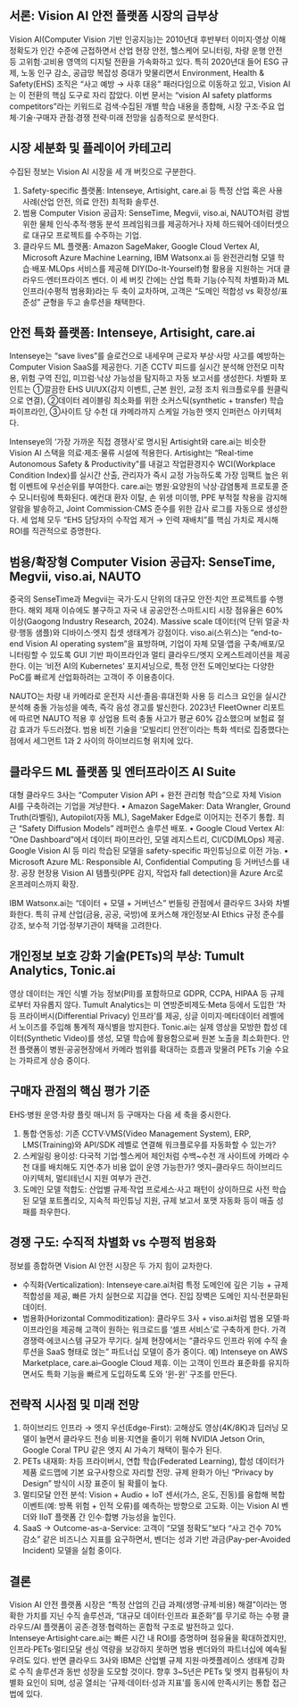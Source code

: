 ## 서론: Vision AI 안전 플랫폼 시장의 급부상
Vision AI(Computer Vision 기반 인공지능)는 2010년대 후반부터 이미지·영상 이해 정확도가 인간 수준에 근접하면서 산업 현장 안전, 헬스케어 모니터링, 차량 운행 안전 등 고위험·고비용 영역의 디지털 전환을 가속화하고 있다. 특히 2020년대 들어 ESG 규제, 노동 인구 감소, 공급망 복잡성 증대가 맞물리면서 Environment, Health & Safety(EHS) 조직은 “사고 예방 → 사후 대응” 패러다임으로 이동하고 있고, Vision AI는 이 전환의 핵심 도구로 자리 잡았다. 이번 문서는 “vision AI safety platforms competitors”라는 키워드로 검색·수집된 개별 학습 내용을 종합해, 시장 구조·주요 업체·기술·구매자 관점·경쟁 전략·미래 전망을 심층적으로 분석한다.

## 시장 세분화 및 플레이어 카테고리
수집된 정보는 Vision AI 시장을 세 개 버킷으로 구분한다.
1) Safety-specific 플랫폼: Intenseye, Artisight, care.ai 등 특정 산업 혹은 사용 사례(산업 안전, 의료 안전) 최적화 솔루션.
2) 범용 Computer Vision 공급자: SenseTime, Megvii, viso.ai, NAUTO처럼 광범위한 물체 인식·추적·행동 분석 프레임워크를 제공하거나 자체 하드웨어·데이터셋으로 대규모 프로젝트를 수주하는 기업.
3) 클라우드 ML 플랫폼: Amazon SageMaker, Google Cloud Vertex AI, Microsoft Azure Machine Learning, IBM Watsonx.ai 등 완전관리형 모델 학습·배포·MLOps 서비스를 제공해 DIY(Do-It-Yourself)형 활용을 지원하는 거대 클라우드·엔터프라이즈 벤더.
이 세 버킷 간에는 산업 특화 기능(수직적 차별화)과 ML 인프라(수평적 범용화)라는 두 축이 교차하며, 고객은 “도메인 적합성 vs 확장성/표준성” 균형을 두고 솔루션을 채택한다.

## 안전 특화 플랫폼: Intenseye, Artisight, care.ai
Intenseye는 “save lives”를 슬로건으로 내세우며 근로자 부상·사망 사고를 예방하는 Computer Vision SaaS를 제공한다. 기존 CCTV 피드를 실시간 분석해 안전모 미착용, 위험 구역 진입, 미끄럼·낙상 가능성을 탐지하고 자동 보고서를 생성한다. 차별화 포인트는 ①깔끔한 EHS UI/UX(감지 이벤트, 근본 원인, 교정 조치 워크플로우를 원클릭으로 연결), ②데이터 레이블링 최소화를 위한 소커스틱(synthetic + transfer) 학습 파이프라인, ③사이트 당 수천 대 카메라까지 스케일 가능한 엣지 인퍼런스 아키텍처다.

Intenseye의 ‘가장 가까운 직접 경쟁사’로 명시된 Artisight와 care.ai는 비슷한 Vision AI 스택을 의료·제조·물류 시설에 적용한다. Artisight는 “Real-time Autonomous Safety & Productivity”를 내걸고 작업환경지수 WCI(Workplace Condition Index)를 실시간 산출, 관리자가 즉시 교정 가능하도록 가장 임팩트 높은 위험 이벤트에 우선순위를 부여한다. care.ai는 병원·요양원의 낙상·감염통제 프로토콜 준수 모니터링에 특화된다. 예컨대 환자 이탈, 손 위생 미이행, PPE 부적절 착용을 감지해 알람을 발송하고, Joint Commission·CMS 준수를 위한 감사 로그를 자동으로 생성한다. 세 업체 모두 “EHS 담당자의 수작업 제거 → 인력 재배치”를 핵심 가치로 제시해 ROI를 직관적으로 증명한다.

## 범용/확장형 Computer Vision 공급자: SenseTime, Megvii, viso.ai, NAUTO
중국의 SenseTime과 Megvii는 국가·도시 단위의 대규모 안전·치안 프로젝트를 수행한다. 해외 제재 이슈에도 불구하고 자국 내 공공안전·스마트시티 시장 점유율은 60% 이상(Gaogong Industry Research, 2024). Massive scale 데이터(억 단위 얼굴·차량·행동 샘플)와 디바이스·엣지 칩셋 생태계가 강점이다. viso.ai(스위스)는 “end-to-end Vision AI operating system”을 표방하며, 기업이 자체 모델·앱을 구축/배포/모니터링할 수 있도록 GUI 기반 파이프라인과 멀티 클라우드/엣지 오케스트레이션을 제공한다. 이는 ‘비전 AI의 Kubernetes’ 포지셔닝으로, 특정 안전 도메인보다는 다양한 PoC를 빠르게 산업화하려는 고객이 주 이용층이다.

NAUTO는 차량 내 카메라로 운전자 시선·졸음·휴대전화 사용 등 리스크 요인을 실시간 분석해 충돌 가능성을 예측, 즉각 음성 경고를 발신한다. 2023년 FleetOwner 리포트에 따르면 NAUTO 적용 후 상업용 트럭 충돌 사고가 평균 60% 감소했으며 보험료 절감 효과가 두드러졌다. 범용 비전 기술을 ‘모빌리티 안전’이라는 특화 섹터로 집중했다는 점에서 세그먼트 1과 2 사이의 하이브리드형 위치에 있다.

## 클라우드 ML 플랫폼 및 엔터프라이즈 AI Suite
대형 클라우드 3사는 “Computer Vision API + 완전 관리형 학습”으로 자체 Vision AI를 구축하려는 기업을 겨냥한다.
• Amazon SageMaker: Data Wrangler, Ground Truth(라벨링), Autopilot(자동 ML), SageMaker Edge로 이어지는 전주기 통합. 최근 “Safety Diffusion Models” 레퍼런스 솔루션 배포.
• Google Cloud Vertex AI: “One Dashboard”에서 데이터 파이프라인, 모델 레지스트리, CI/CD(MLOps) 제공. Google Vision AI 등 미리 학습된 모델을 safety-specific 파인튜닝으로 이전 가능.
• Microsoft Azure ML: Responsible AI, Confidential Computing 등 거버넌스를 내장. 공장 현장용 Vision AI 템플릿(PPE 감지, 작업자 fall detection)을 Azure Arc로 온프레미스까지 확장.

IBM Watsonx.ai는 “데이터 + 모델 + 거버넌스” 번들링 관점에서 클라우드 3사와 차별화한다. 특히 규제 산업(금융, 공공, 국방)에 포커스해 개인정보·AI Ethics 규정 준수를 강조, 보수적 기업·정부기관이 채택을 고려한다.

## 개인정보 보호 강화 기술(PETs)의 부상: Tumult Analytics, Tonic.ai
영상 데이터는 개인 식별 가능 정보(PII)를 포함하므로 GDPR, CCPA, HIPAA 등 규제로부터 자유롭지 않다. Tumult Analytics는 미 연방준비제도·Meta 등에서 도입한 ‘차등 프라이버시(Differential Privacy) 인프라’를 제공, 싱글 이미지·메타데이터 레벨에서 노이즈를 주입해 통계적 재식별을 방지한다. Tonic.ai는 실제 영상을 모방한 합성 데이터(Synthetic Video)를 생성, 모델 학습에 활용함으로써 원본 노출을 최소화한다. 안전 플랫폼이 병원·공공현장에서 카메라 범위를 확대하는 흐름과 맞물려 PETs 기술 수요는 가파르게 상승 중이다.

## 구매자 관점의 핵심 평가 기준
EHS·병원 운영·차량 플릿 매니저 등 구매자는 다음 세 축을 중시한다.
1) 통합·연동성: 기존 CCTV·VMS(Video Management System), ERP, LMS(Training)와 API/SDK 레벨로 연결해 워크플로우를 자동화할 수 있는가?
2) 스케일링 용이성: 다국적 기업·헬스케어 체인처럼 수백~수천 개 사이트에 카메라 수천 대를 배치해도 지연·추가 비용 없이 운영 가능한가? 엣지–클라우드 하이브리드 아키텍처, 멀티테넌시 지원 여부가 관건.
3) 도메인 모델 적합도: 산업별 규제·작업 프로세스·사고 패턴이 상이하므로 사전 학습된 모델 포트폴리오, 지속적 파인튜닝 지원, 규제 보고서 포맷 자동화 등이 매출 성패를 좌우한다.

## 경쟁 구도: 수직적 차별화 vs 수평적 범용화
정보를 종합하면 Vision AI 안전 시장은 두 가지 힘이 교차한다.
- 수직화(Verticalization): Intenseye·care.ai처럼 특정 도메인에 깊은 기능 + 규제 적합성을 제공, 빠른 가치 실현으로 지갑을 연다. 진입 장벽은 도메인 지식·전문화된 데이터.
- 범용화(Horizontal Commoditization): 클라우드 3사 + viso.ai처럼 범용 모델·파이프라인을 제공해 고객이 원하는 워크로드를 ‘셀프 서비스’로 구축하게 한다. 가격 경쟁력·에코시스템 규모가 무기다.
실제 현장에서는 “클라우드 인프라 위에 수직 솔루션을 SaaS 형태로 얹는” 파트너십 모델이 증가 중이다. 예) Intenseye on AWS Marketplace, care.ai–Google Cloud 제휴. 이는 고객이 인프라 표준화를 유지하면서도 특화 기능을 빠르게 도입하도록 도와 ‘윈-윈’ 구조를 만든다.

## 전략적 시사점 및 미래 전망
1) 하이브리드 인프라 → 엣지 우선(Edge-First): 고해상도 영상(4K/8K)과 딥러닝 모델이 늘면서 클라우드 전송 비용·지연을 줄이기 위해 NVIDIA Jetson Orin, Google Coral TPU 같은 엣지 AI 가속기 채택이 필수가 된다.
2) PETs 내재화: 차등 프라이버시, 연합 학습(Federated Learning), 합성 데이터가 제품 로드맵에 기본 요구사항으로 자리할 전망. 규제 완화가 아닌 “Privacy by Design” 방식이 시장 표준이 될 확률이 높다.
3) 멀티모달 안전 분석: Vision + Audio + IoT 센서(가스, 온도, 진동)를 융합해 복합 이벤트(예: 방폭 위험 + 인적 오류)를 예측하는 방향으로 고도화. 이는 Vision AI 벤더와 IIoT 플랫폼 간 인수·합병 가능성을 높인다.
4) SaaS → Outcome-as-a-Service: 고객이 “모델 정확도”보다 “사고 건수 70% 감소” 같은 비즈니스 지표를 요구하면서, 벤더는 성과 기반 과금(Pay-per-Avoided Incident) 모델을 실험 중이다.

## 결론
Vision AI 안전 플랫폼 시장은 “특정 산업의 긴급 과제(생명·규제·비용) 해결”이라는 명확한 가치를 지닌 수직 솔루션과, “대규모 데이터·인프라 표준화”를 무기로 하는 수평 클라우드/AI 플랫폼이 공존·경쟁·협력하는 혼합적 구조로 발전하고 있다. Intenseye·Artisight·care.ai는 빠른 시간 내 ROI를 증명하며 점유율을 확대하겠지만, 인프라·PETs·멀티모달 센싱 역량을 보강하지 못하면 범용 벤더와의 파트너십에 예속될 우려도 있다. 반면 클라우드 3사와 IBM은 산업별 규제 지원·마켓플레이스 생태계 강화로 수직 솔루션과 동반 성장을 도모할 것이다. 향후 3~5년은 PETs 및 엣지 컴퓨팅이 차별화 요인이 되며, 성공 열쇠는 ‘규제·데이터·성과 지표’를 동시에 만족시키는 통합 접근법에 있다.